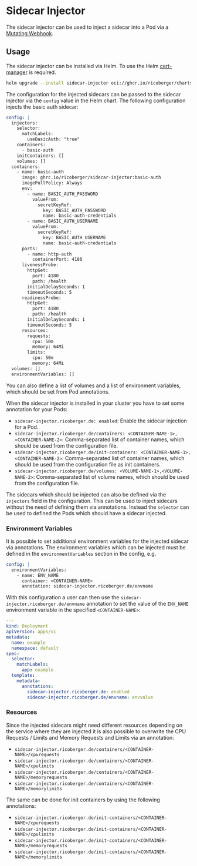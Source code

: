 # Sidecar Injector

The sidecar injector can be used to inject a sidecar into a Pod via a
[Mutating Webhook](https://kubernetes.io/docs/reference/access-authn-authz/extensible-admission-controllers/).

## Usage

The sidecar injector can be installed via Helm. To use the Helm
[cert-manager](https://cert-manager.io) is required.

```sh
helm upgrade --install sidecar-injector oci://ghcr.io/ricoberger/charts/sidecar-injector --version 1.0.0
```

The configuration for the injected sidecars can be passed to the sidecar
injector via the `config` value in the Helm chart. The following configuration
injects the basic auth sidecar:

```yaml
config: |
  injectors:
    selector:
      matchLabels:
        useBasicAuth: "true"
    containers:
      - basic-auth
    initContainers: []
    volumes: []
  containers:
    - name: basic-auth
      image: ghrc.io/ricoberger/sidecar-injector:basic-auth
      imagePullPolicy: Always
      env:
        - name: BASIC_AUTH_PASSWORD
          valueFrom:
            secretKeyRef:
              key: BASIC_AUTH_PASSWORD
              name: basic-auth-credentials
        - name: BASIC_AUTH_USERNAME
          valueFrom:
            secretKeyRef:
              key: BASIC_AUTH_USERNAME
              name: basic-auth-credentials
      ports:
        - name: http-auth
          containerPort: 4180
      livenessProbe:
        httpGet:
          port: 4180
          path: /health
        initialDelaySeconds: 1
        timeoutSeconds: 5
      readinessProbe:
        httpGet:
          port: 4180
          path: /health
        initialDelaySeconds: 1
        timeoutSeconds: 5
      resources:
        requests:
          cpu: 50m
          memory: 64Mi
        limits:
          cpu: 50m
          memory: 64Mi
  volumes: []
  environmentVariables: []
```

You can also define a list of volumes and a list of environment variables, which
should be set from Pod annotations.

When the sidecar injector is installed in your cluster you have to set some
annotation for your Pods:

- `sidecar-injector.ricoberger.de: enabled`: Enable the sidecar injection for a
  Pod.
- `sidecar-injector.ricoberger.de/containers: <CONTAINER-NAME-1>,<CONTAINER-NAME-2>`:
  Comma-separated list of container names, which should be used from the
  configuration file.
- `sidecar-injector.ricoberger.de/init-containers: <CONTAINER-NAME-1>,<CONTAINER-NAME-2>`:
  Comma-separated list of container names, which should be used from the
  configuration file as init containers.
- `sidecar-injector.ricoberger.de/volumes: <VOLUME-NAME-1>,<VOLUME-NAME-2>`:
  Comma-separated list of volume names, which should be used from the
  configuration file.

The sidecars which should be injected can also be defined via the `injectors`
field in the configuration. This can be used to inject sidecars without the need
of defining them via annotations. Instead the `selector` can be used to defined
the Pods which should have a sidecar injected.

### Environment Variables

It is possible to set additional environment variables for the injected sidecar
via annotations. The environment variables which can be injected must be defined
in the `environmentVariables` section in the config, e.g.

```yaml
config: |
  environmentVariables:
    - name: ENV_NAME
      container: <CONTAINER-NAME>
      annotation: sidecar-injector.ricoberger.de/envname
```

With this configuration a user can then use the
`sidecar-injector.ricoberger.de/envname` annotation to set the value of the
`ENV_NAME` environment variable in the specified `<CONTAINER-NAME>`:

```yaml
---
kind: Deployment
apiVersion: apps/v1
metadata:
  name: example
  namespace: default
spec:
  selector:
    matchLabels:
      app: example
  template:
    metadata:
      annotations:
        sidecar-injector.ricoberger.de: enabled
        sidecar-injector.ricoberger.de/envname: envvalue
```

### Resources

Since the injected sidecars might need different resources depending on the
service where they are injected it is also possible to overwrite the CPU
Requests / Limits and Memory Requests and Limits via an annotation:

- `sidecar-injector.ricoberger.de/containers/<CONTAINER-NAME>/cpurequests`
- `sidecar-injector.ricoberger.de/containers/<CONTAINER-NAME>/cpulimits`
- `sidecar-injector.ricoberger.de/containers/<CONTAINER-NAME>/memoryrequests`
- `sidecar-injector.ricoberger.de/containers/<CONTAINER-NAME>/memorylimits`

The same can be done for init containers by using the following annotations:

- `sidecar-injector.ricoberger.de/init-containers/<CONTAINER-NAME>/cpurequests`
- `sidecar-injector.ricoberger.de/init-containers/<CONTAINER-NAME>/cpulimits`
- `sidecar-injector.ricoberger.de/init-containers/<CONTAINER-NAME>/memoryrequests`
- `sidecar-injector.ricoberger.de/init-containers/<CONTAINER-NAME>/memorylimits`
